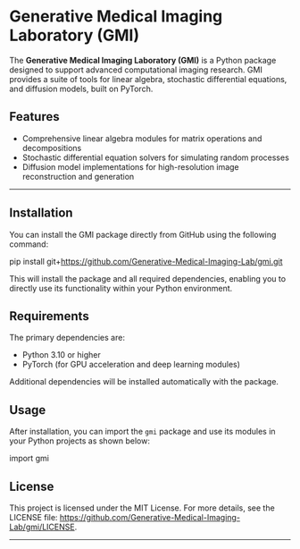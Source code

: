 # Generative Medical Imaging Laboratory (GMI)

The **Generative Medical Imaging Laboratory (GMI)** is a Python package designed to support advanced computational imaging research. GMI provides a suite of tools for linear algebra, stochastic differential equations, and diffusion models, built on PyTorch. 

## Features
- Comprehensive linear algebra modules for matrix operations and decompositions
- Stochastic differential equation solvers for simulating random processes
- Diffusion model implementations for high-resolution image reconstruction and generation

---

## Installation

You can install the GMI package directly from GitHub using the following command:

pip install git+https://github.com/Generative-Medical-Imaging-Lab/gmi.git

This will install the package and all required dependencies, enabling you to directly use its functionality within your Python environment.

## Requirements

The primary dependencies are:
- Python 3.10 or higher
- PyTorch (for GPU acceleration and deep learning modules)

Additional dependencies will be installed automatically with the package.

## Usage

After installation, you can import the `gmi` package and use its modules in your Python projects as shown below:

import gmi

## License

This project is licensed under the MIT License. For more details, see the LICENSE file: https://github.com/Generative-Medical-Imaging-Lab/gmi/LICENSE.

---

